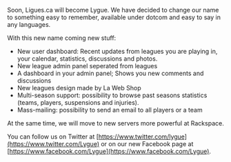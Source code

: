 Soon, Ligues.ca will become Lygue. We have decided to change our name to something easy to remember, available under dotcom and easy to say in any languages.

With this new name coming new stuff:

- New user dashboard: Recent updates from leagues you are playing in, your calendar, statistics, discussions and photos.
- New league admin panel seperated from leagues
- A dashboard in your admin panel; Shows you new comments and discussions
- New leagues design made by La Web Shop
- Multi-season support: possibility to browse past seasons statistics (teams, players, suspensions and injuries).
- Mass-mailing: possibility to send an email to all players or a team

At the same time, we will move to new servers more powerful at Rackspace.

You can follow us on Twitter at [https://www.twitter.com/lygue](https://www.twitter.com/Lygue) or on our new Facebook page at [https://www.facebook.com/Lygue](https://www.facebook.com/Lygue).
